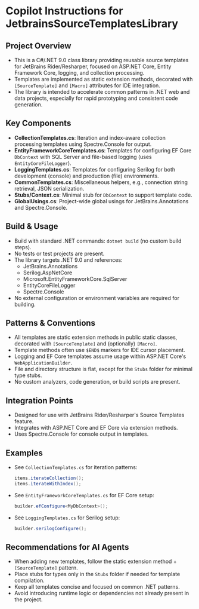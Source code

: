 # Copilot Instructions for JetbrainsSourceTemplatesLibrary

## Project Overview
- This is a C#/.NET 9.0 class library providing reusable source templates for JetBrains Rider/Resharper, focused on ASP.NET Core, Entity Framework Core, logging, and collection processing.
- Templates are implemented as static extension methods, decorated with `[SourceTemplate]` and `[Macro]` attributes for IDE integration.
- The library is intended to accelerate common patterns in .NET web and data projects, especially for rapid prototyping and consistent code generation.

## Key Components
- **CollectionTemplates.cs**: Iteration and index-aware collection processing templates using Spectre.Console for output.
- **EntityFrameworkCoreTemplates.cs**: Templates for configuring EF Core `DbContext` with SQL Server and file-based logging (uses `EntityCoreFileLogger`).
- **LoggingTemplates.cs**: Templates for configuring Serilog for both development (console) and production (file) environments.
- **CommonTemplates.cs**: Miscellaneous helpers, e.g., connection string retrieval, JSON serialization.
- **Stubs/Context.cs**: Minimal stub for `DbContext` to support template code.
- **GlobalUsings.cs**: Project-wide global usings for JetBrains.Annotations and Spectre.Console.

## Build & Usage
- Build with standard .NET commands: `dotnet build` (no custom build steps).
- No tests or test projects are present.
- The library targets .NET 9.0 and references:
  - JetBrains.Annotations
  - Serilog.AspNetCore
  - Microsoft.EntityFrameworkCore.SqlServer
  - EntityCoreFileLogger
  - Spectre.Console
- No external configuration or environment variables are required for building.

## Patterns & Conventions
- All templates are static extension methods in public static classes, decorated with `[SourceTemplate]` and (optionally) `[Macro]`.
- Template methods often use `$END$` markers for IDE cursor placement.
- Logging and EF Core templates assume usage within ASP.NET Core's `WebApplicationBuilder`.
- File and directory structure is flat, except for the `Stubs` folder for minimal type stubs.
- No custom analyzers, code generation, or build scripts are present.

## Integration Points
- Designed for use with JetBrains Rider/Resharper's Source Templates feature.
- Integrates with ASP.NET Core and EF Core via extension methods.
- Uses Spectre.Console for console output in templates.

## Examples
- See `CollectionTemplates.cs` for iteration patterns:
  ```csharp
  items.iterateCollection();
  items.iterateWithIndex();
  ```
- See `EntityFrameworkCoreTemplates.cs` for EF Core setup:
  ```csharp
  builder.efConfigure<MyDbContext>();
  ```
- See `LoggingTemplates.cs` for Serilog setup:
  ```csharp
  builder.serilogConfigure();
  ```

## Recommendations for AI Agents
- When adding new templates, follow the static extension method + `[SourceTemplate]` pattern.
- Place stubs for types only in the `Stubs` folder if needed for template compilation.
- Keep all templates concise and focused on common .NET patterns.
- Avoid introducing runtime logic or dependencies not already present in the project.
